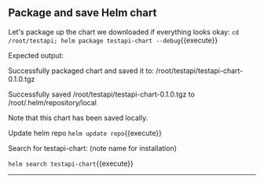 ## Package and save Helm chart

Let's package up the chart we downloaded if everything looks okay:
`cd /root/testapi; helm package testapi-chart --debug`{{execute}}

Expected output:

Successfully packaged chart and saved it to: /root/testapi/testapi-chart-0.1.0.tgz

Successfully saved /root/testapi/testapi-chart-0.1.0.tgz to /root/.helm/repository/local

Note that this chart has been saved locally.

Update helm repo
`helm update repo`{{execute}}

Search for testapi-chart: (note name for installation)

`helm search testapi-chart`{{execute}}

----- 
